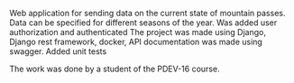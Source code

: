 Web application for sending data on the current state of mountain passes. Data can be specified for different seasons of the year.
Was added user authorization and authenticated
The project was made using Django, Django rest framework, docker, API documentation was made using swagger.
Added unit tests


The work was done by a student of the PDEV-16 course.